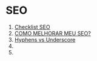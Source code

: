 # SEO

1. [Checklist SEO](http://www.agenciamestre.com/checklist-seo/)
1. [COMO MELHORAR MEU SEO?](http://willianjusten.com.br/como-melhorar-meu-seo/)
1. [Hyphens vs Underscore](http://www.ecreativeim.com/blog/2011/03/seo-basics-hyphen-or-underscore-for-seo-urls/)
1. []()
1. []()
